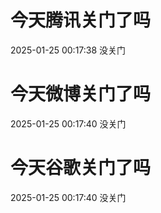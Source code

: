 # 今天腾讯关门了吗

2025-01-25 00:17:38 没关门

# 今天微博关门了吗

2025-01-25 00:17:40 没关门

# 今天谷歌关门了吗

2025-01-25 00:17:40 没关门

